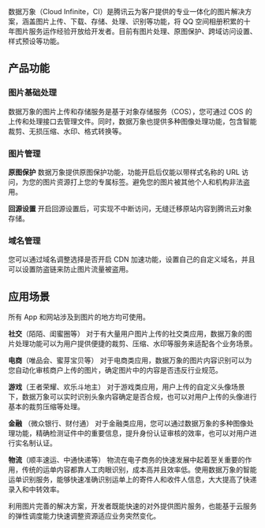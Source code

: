 
数据万象（Cloud Infinite，CI）是腾讯云为客户提供的专业一体化的图片解决方案，涵盖图片上传、下载、存储、处理、识别等功能，将 QQ 空间相册积累的十年图片服务运作经验开放给开发者。目前有图片处理、原图保护、跨域访问设置、样式预设等功能。

## 产品功能
### 图片基础处理
数据万象的图片上传和存储服务是基于对象存储服务（COS），您可通过 COS 的上传和处理接口去管理文件。同时，数据万象也提供多种图像处理功能，包含智能裁剪、无损压缩、水印、格式转换等。

### 图片管理
**原图保护**
数据万象提供原图保护功能，功能开启后仅能以带样式名称的 URL 访问，为您的图片资源打上您的专属标签。避免您的图片被其他个人和机构非法盗用。

**回源设置**
开启回源设置后，可实现不中断访问，无缝迁移原站内容到腾讯云对象存储。

### 域名管理
您可以通过域名调整选择是否开启 CDN 加速功能，设置自己的自定义域名，并且可以设置防盗链来防止图片流量被盗用。

## 应用场景
所有 App 和网站涉及到图片的地方均可使用。

**社交**（陌陌、闺蜜圈等）
对于有大量用户图片上传的社交类应用，数据万象的图片处理功能可以为用户提供便捷的裁剪、压缩、水印等服务来适配各个业务场景。

**电商**（唯品会、蜜芽宝贝等）
对于电商类应用，数据万象的图片内容识别可以为您自动化审核商户上传的图片，确定图片中的内容是否违反行业规范。

**游戏**（王者荣耀、欢乐斗地主）
对于游戏类应用，用户上传的自定义头像场景下，数据万象可以实时识别头象内容确定是否合规，也可以对用户上传的头像进行基本的裁剪压缩等处理。

**金融** （微众银行、财付通）
对于金融类应用，您可以通过数据万象的多种图像处理功能，精确检测证件中的重要信息，提升身份认证审核的效率，也可以对用户进行实名制认证。

**物流**（顺丰速运、中通快递等）
物流在电子商务的快速发展中起着至关重要的作用，传统的运单内容都靠人工肉眼识别，成本高并且效率低。使用数据万象的智能运单识别服务，能够快速准确识别运单上的寄件人和收件人信息，大大提高了快递录入和中转效率。

利用图片完善的解决方案，开发者既能快速的对外提供图片服务，也能基于云服务的弹性调度能力快速调整资源适应业务突然变化。